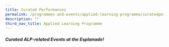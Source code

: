 ```yaml
---
title: Curated Performances
permalink: /programmes-and-events/applied-learning-programme/curatedperformances/
description: ""
third_nav_title: Applied Learning Programme
---
```

#####   Curated ALP-related Events at the Esplanade!

